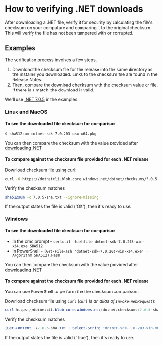# How to verifying .NET downloads

After downloading a .NET file, verify it for security by calculating the file's checksum on your computure and comparing it to the original checksum. This will verify the file has not been tampered with or corrupted.

## Examples

The verification process involves a few steps.

1. Download the checksum file for the release into the same directory as the installer you downloaded. Links to the checksum file are found in the Release Notes. 
2. Then, compare the download checksum with the checksum value or file. If there is a match, the download is valid.

We'll use [.NET 7.0.5](https://github.com/dotnet/core/blob/main/release-notes/7.0/7.0.5/7.0.5.md) in the examples.

### Linux and MacOS

#### To see the downloaded file checksum for comparison

`$ sha512sum dotnet-sdk-7.0.203-osx-x64.pkg`

You can then compare the checksum with the value provided after [downloading .NET](https://dot.net)

#### To compare against the checksum file provided for each .NET release

Download checksum file using curl:

```bash
curl -O https://dotnetcli.blob.core.windows.net/dotnet/checksums/7.0.5-sha.txt

```

Verify the checksum matches:

```bash
sha512sum -c 7.0.5-sha.txt --ignore-missing
```

If the output states the file is valid ('OK'), then it's ready to use.

### Windows

#### To see the downloaded file checksum for comparison

- In the cmd prompt - `certutil -hashfile dotnet-sdk-7.0.203-win-x64.exe SHA512`
- In PowerShell - `(Get-FileHash 'dotnet-sdk-7.0.203-win-x64.exe' -Algorithm SHA512).Hash`

You can then compare the checksum with the value provided after [downloading .NET](https://dot.net)

#### To compare against the checksum file provided for each .NET release

You can use PowerShell to perform the the checksum comparison.

Download checksum file using `curl` (_`curl` is an alias of `Invoke-WebRequest`_):

```powershell
curl https://dotnetcli.blob.core.windows.net/dotnet/checksums/7.0.5-sha.txt -OutFile 7.0.5-sha.txt
```

Verify the checksum matches:

```powershell
(Get-Content .\7.0.5-sha.txt | Select-String "dotnet-sdk-7.0.203-win-x64.exe").ToString().Contains((Get-FileHash 'dotnet-sdk-7.0.203-win-x64.exe' -Algorithm SHA512).Hash.ToLower())
```

If the output states the file is valid ('True'), then it's ready to use.

